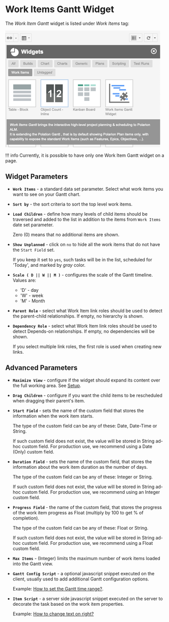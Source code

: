 # Work Items Gantt Widget

The *Work Item Gantt* widget is listed under  *Work Items* tag:

![Gantt](img/gantt-widget-add.png)

!!! info
    Currently, it is possible to have only one Work Item Gantt widget on a page.

## Widget Parameters 
 
* **`Work Items`** - a standard data set parameter. Select what work items you want to see on your Gantt chart.

* **`Sort by`** -  the sort criteria to sort the top level work items.

* **`Load Children`** - define how many levels of child items should be traversed and added to the list in addition to the items from `Work Items` date set parameter. 
    
    Zero (0) means that no additional items are shown.
    
* **`Show Unplanned`** - click on `no` to hide all the work items that do not have the `Start Field` set. 

    If you keep it set to `yes`, such tasks will be in the list, scheduled for 'Today', and marked by *gray* color. 

* **`Scale ( D || W || M )`** -  configures the scale of the Gantt timeline. Values are: 
    + 'D' - day
    + 'W' - week
    + 'M' - Month

* **`Parent Role`** - select what Work Item link roles should be used to detect the parent-child relationships. If empty, no hierarchy is shown.

* **`Dependency Role`** - select what Work Item link roles should be used to detect Depends-on relationships. If empty, no dependencies will be shown. 

    If you select multiple link roles, the first role is used when creating new links.


## Advanced Parameters

* **`Maximize View`** -  configure if the widget should expand its content over the full working area. See [Setup](../setup/).

* **`Drag Children`** -  configure if you want the child items to be rescheduled when dragging their parent's item.

* **`Start Field`** -  sets the name of the custom field that stores the information when the work item starts. 

	The type of the custom field can be any of these: Date, Date-Time or String. 
	
	If such custom field does not exist, the value will be stored in String ad-hoc custom field. For production use, we recommend using a Date (Only) custom field.

* **`Duration Field`** -  sets the name of the custom field, that stores the information about the work item duration as the number of days. 

	The type of the custom field can be any of these: Integer or String.  
	
	If such custom field does not exist, the value will be stored in String ad-hoc custom field. For production use, we recommend using an Integer custom field.

* **`Progress Field`** - the name of the custom field, that stores the progress of the work item progress as Float (multiply by 100 to get % of completion). 

	The type of the custom field can be any of these: Float or String.  
	
	If such custom field does not exist, the value will be stored in String ad-hoc custom field. For production use, we recommend using a Float custom field.

* **`Max Items`** -  (Integer) limits the maximum number of work items loaded into the Gantt view.


* **`Gantt Config Script`** - a optional javascript snippet executed on the client, usually used to add additional Gantt configuration options.


	Example: [How to set the Gantt time range?](https://nextedy.freshdesk.com/support/solutions/articles/48000063422-how-to-set-the-gantt-time-range-).

* **`Item Script`** - a server side javascript snippet executed on the server to decorate the task based on the work item properties. 

	Example: [How to change text on right?](https://nextedy.freshdesk.com/support/solutions/articles/48000064501-how-to-change-text-on-right-)


<!-- Start of HubSpot Embed Code -->
<script type="text/javascript" id="hs-script-loader" async defer src="//js.hs-scripts.com/6265870.js"></script>
<!-- End of HubSpot Embed Code -->
